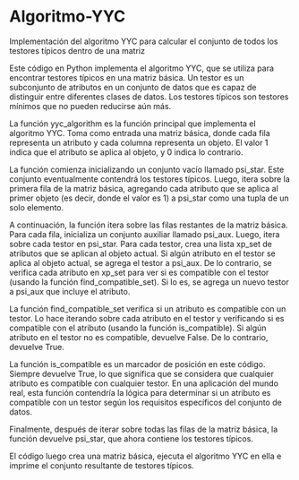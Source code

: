 # Algoritmo-YYC
Implementación del algoritmo YYC para calcular el conjunto de todos los testores típicos dentro de una matriz

Este código en Python implementa el algoritmo YYC, que se utiliza para encontrar testores típicos en una matriz básica. Un testor es un subconjunto de atributos en un conjunto de datos que es capaz de distinguir entre diferentes clases de datos. Los testores típicos son testores mínimos que no pueden reducirse aún más.

La función yyc_algorithm es la función principal que implementa el algoritmo YYC. Toma como entrada una matriz básica, donde cada fila representa un atributo y cada columna representa un objeto. El valor 1 indica que el atributo se aplica al objeto, y 0 indica lo contrario.

La función comienza inicializando un conjunto vacío llamado psi_star. Este conjunto eventualmente contendrá los testores típicos. Luego, itera sobre la primera fila de la matriz básica, agregando cada atributo que se aplica al primer objeto (es decir, donde el valor es 1) a psi_star como una tupla de un solo elemento.

A continuación, la función itera sobre las filas restantes de la matriz básica. Para cada fila, inicializa un conjunto auxiliar llamado psi_aux. Luego, itera sobre cada testor en psi_star. Para cada testor, crea una lista xp_set de atributos que se aplican al objeto actual. Si algún atributo en el testor se aplica al objeto actual, se agrega el testor a psi_aux. De lo contrario, se verifica cada atributo en xp_set para ver si es compatible con el testor (usando la función find_compatible_set). Si lo es, se agrega un nuevo testor a psi_aux que incluye el atributo.

La función find_compatible_set verifica si un atributo es compatible con un testor. Lo hace iterando sobre cada atributo en el testor y verificando si es compatible con el atributo (usando la función is_compatible). Si algún atributo en el testor no es compatible, devuelve False. De lo contrario, devuelve True.

La función is_compatible es un marcador de posición en este código. Siempre devuelve True, lo que significa que se considera que cualquier atributo es compatible con cualquier testor. En una aplicación del mundo real, esta función contendría la lógica para determinar si un atributo es compatible con un testor según los requisitos específicos del conjunto de datos.

Finalmente, después de iterar sobre todas las filas de la matriz básica, la función devuelve psi_star, que ahora contiene los testores típicos.

El código luego crea una matriz básica, ejecuta el algoritmo YYC en ella e imprime el conjunto resultante de testores típicos. 